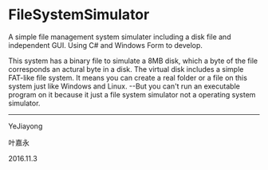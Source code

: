 # FileSystemSimulator
A simple file management system simulater including a disk file and independent GUI. Using C# and Windows Form to develop.

This system has a binary file to simulate a 8MB disk, which a byte of the file corresponds an actural byte in a disk. The virtual disk includes a simple FAT-like file system. It means you can create a real folder or a file on this system just like Windows and Linux. --But you can't run an executable program on it because it just a file system simulator not a operating system simulator.

***

YeJiayong

叶嘉永

2016.11.3
